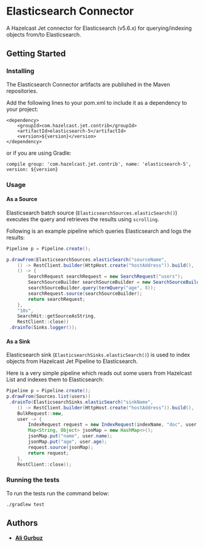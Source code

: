 # Elasticsearch Connector

A Hazelcast Jet connector for Elasticsearch (v5.6.x) for querying/indexing objects
from/to Elasticsearch.

## Getting Started

### Installing

The Elasticsearch Connector artifacts are published in the Maven repositories.

Add the following lines to your pom.xml to include it as a dependency to your project:

```
<dependency>
    <groupId>com.hazelcast.jet.contrib</groupId>
    <artifactId>elasticsearch-5</artifactId>
    <version>${version}</version>
</dependency>
```

or if you are using Gradle: 
```
compile group: 'com.hazelcast.jet.contrib', name: 'elasticsearch-5', version: ${version}
```

### Usage

#### As a Source

Elasticsearch batch source (`ElasticsearchSources.elasticSearch()`) executes
the query and retrieves the results using `scrolling`.

Following is an example pipeline which queries Elasticsearch and logs the
results:

```java
Pipeline p = Pipeline.create();

p.drawFrom(ElasticsearchSources.elasticSearch("sourceName", 
    () -> RestClient.builder(HttpHost.create("hostAddress")).build(),
    () -> {
        SearchRequest searchRequest = new SearchRequest("users");
        SearchSourceBuilder searchSourceBuilder = new SearchSourceBuilder();
        searchSourceBuilder.query(termQuery("age", 8));
        searchRequest.source(searchSourceBuilder);
        return searchRequest;
    },
    "10s",
    SearchHit::getSourceAsString,
    RestClient::close))
 .drainTo(Sinks.logger());
``` 

#### As a Sink

Elasticsearch sink (`ElasticsearchSinks.elasticSearch()`) is used to index objects from
Hazelcast Jet Pipeline to Elasticsearch.

Here is a very simple pipeline which reads out some users from Hazelcast
List and indexes them to Elasticsearch:

```java
Pipeline p = Pipeline.create();
p.drawFrom(Sources.list(users))
 .drainTo(ElasticsearchSinks.elasticSearch("sinkName",
    () -> RestClient.builder(HttpHost.create("hostAddress")).build(),
    BulkRequest::new,
    user -> {
        IndexRequest request = new IndexRequest(indexName, "doc", user.id);
        Map<String, Object> jsonMap = new HashMap<>();
        jsonMap.put("name", user.name);
        jsonMap.put("age", user.age);
        request.source(jsonMap);
        return request;
    },
    RestClient::close));
```

### Running the tests

To run the tests run the command below: 

```
./gradlew test
```

## Authors

* **[Ali Gurbuz](https://github.com/gurbuzali)**
